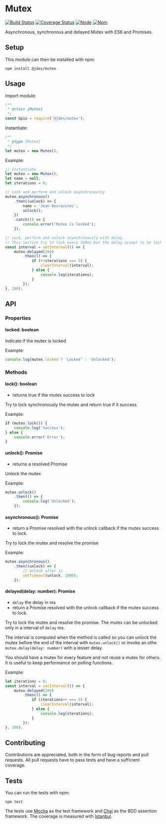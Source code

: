 # Mutex

[![Build Status](https://travis-ci.org/jeandesravines/mutex.svg)](https://travis-ci.org/jeandesravines/mutex)
[![Coverage Status](https://coveralls.io/repos/github/jeandesravines/mutex/badge.svg?branch=master)](https://coveralls.io/github/jeandesravines/mutex?branch=master)
[![Node](https://img.shields.io/badge/node-6.2.2-blue.svg)](https://github.com/jeadesravines/mutex)
[![Npm](https://img.shields.io/badge/npm-3.5.10-blue.svg)](https://github.com/jeadesravines/mutex)

Asynchronous, synchronous and delayed Mutex with ES6 and Promises.


## Setup

This module can then be installed with npm:
```shell
npm install @jdes/mutex
```

## Usage

Import module:

```javascript
/**
 * @class {Mutex}
 */
const Gpio = require('@jdes/mutex');
```

Instantiate:

```javascript
/**
 * @type {Mutex}
 */
let mutex = new Mutex();
```

Example:

```javascript
// Instantiate
let mutex = new Mutex();
let name = null;
let iterations = 0;

// Lock and perform and unlock asynchronously
mutex.asynchronous()
    .then((unlock) => {
    	name = 'Jean Desravines';
    	unlock();
    })
    .catch(() => {
    	console.error('Mutex is locked');
    });

// Lock, perform and unlock asynchronously with delay.
// This section try to lock every 100ms but the delay accept to be locked every 200ms.
const interval = setInterval(() => {
    mutex.delayed(200)
        .then(() => {
            if (++iterations === 5) {
                clearInterval(interval);
            } else {
                console.log(iterations);
            }
        });
}, 100);
```


## API

### Properties

#### locked: boolean

Indicate if the mutex is locked

Example:

```javascript
console.log(mutex.locked ? 'Locked' : 'Unlocked');
```

### Methods

#### lock(): boolean

* returns true if the mutex success to lock

Try to lock synchronously the mutex and return true if it success

Example:

```javascript
if (mutex.lock()) {
    console.log('Success');
} else {
    console.error('Error');
}
```

#### unlock(): Promise

* returns a resolved Promise

Unlock the mutex

Example:

```javascript
mutex.unlock()
    .then(() => {
        console.log('Unlocked');
    });
```

#### asynchronous(): Promise

* return a Promise resolved with the unlock callback if the mutex success to lock.

Try to lock the mutex and resolve the promise

Example:

```javascript
mutex.asynchronous()
    .then((unlock) => {
        // Unlock after 1s
        setTimeout(unlock, 1000);
    });
```

#### delayed(delay: number): Promise

* `delay` the delay in ms
* return a Promise resolved with the unlock callback if the mutex success to lock.

Try to lock the mutex and resolve the promise.
The mutex can be unlocked only in a interval of `delay` ms.

The interval is computed when the method is called so you can unlock the mutex before the end of the interval with
`mutex.unlock()` or
invoke an othe `mutex.delay(delay: number)` with a lesser delay.

You should have a mutex for every feature and not reuse a mutex for others.
It is useful to keep performance on polling functions.

Example:

```javascript
let iterations = 0;
const interval = setInterval(() => {
    mutex.delayed(200)
        .then(() => {
            if (iterations++ === 5) {
                clearInterval(interval);
            } else {
                console.log(iterations);
            }
        });
}, 100);
```

## Contributing

Contributions are appreciated, both in the form of bug reports and pull requests.
All pull requests have to pass tests and have a sufficient coverage.

## Tests

You can run the tests with npm:
```shell
npm test
```

The tests use [Mocha](http://mochajs.org) as the test framework and [Chai](http://http://chaijs.com) as the BDD assertion framework.
The coverage is measured with [Istanbul](https://github.com/gotwarlost/istanbul).
